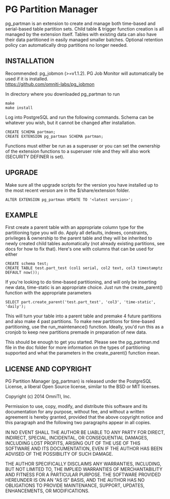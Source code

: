 PG Partition Manager
====================

pg_partman is an extension to create and manage both time-based and serial-based table partition sets. Child table & trigger function creation is all managed by the extension itself. Tables with existing data can also have their data partitioned in easily managed smaller batches. Optional retention policy can automatically drop partitions no longer needed.

INSTALLATION
------------
Recommended: pg_jobmon (>=v1.1.2). PG Job Monitor will automatically be used if it is installed.  
https://github.com/omniti-labs/pg_jobmon

In directory where you downloaded pg_partman to run

    make
    make install

Log into PostgreSQL and run the following commands. Schema can be whatever you wish, but it cannot be changed after installation.

    CREATE SCHEMA partman;
    CREATE EXTENSION pg_partman SCHEMA partman;

Functions must either be run as a superuser or you can set the ownership of the extension functions to a superuser role and they will also work (SECURITY DEFINER is set).

UPGRADE
-------

Make sure all the upgrade scripts for the version you have installed up to the most recent version are in the $/share/extension folder. 

    ALTER EXTENSION pg_partman UPDATE TO '<latest version>';

EXAMPLE
-------

First create a parent table with an appropriate column type for the partitioning type you will do. Apply all defaults, indexes, constraints, privileges & ownership to the parent table and they will be inherited to newly created child tables automatically (not already existing partitions, see docs for how to fix that). Here's one with columns that can be used for either

    CREATE schema test;
    CREATE TABLE test.part_test (col1 serial, col2 text, col3 timestamptz DEFAULT now());

If you're looking to do time-based partitioning, and will only be inserting new data, time-static is an appropriate choice. Just run the create_parent() function with the appropriate parameters

    SELECT part.create_parent('test.part_test', 'col3', 'time-static', 'daily');

This will turn your table into a parent table and premake 4 future partitions and also make 4 past partitions. To make new partitions for time-based partitioning, use the run_maintenance() function. Ideally, you'd run this as a cronjob to keep new partitions premade in preparation of new data.

This should be enough to get you started. Please see the pg_partman.md file in the doc folder for more information on the types of partitioning supported and what the parameters in the create_parent() function mean. 

LICENSE AND COPYRIGHT
---------------------

PG Partition Manager (pg_partman) is released under the PostgreSQL License, a liberal Open Source license, similar to the BSD or MIT licenses.

Copyright (c) 2014 OmniTI, Inc.

Permission to use, copy, modify, and distribute this software and its documentation for any purpose, without fee, and without a written agreement is hereby granted, provided that the above copyright notice and this paragraph and the following two paragraphs appear in all copies.

IN NO EVENT SHALL THE AUTHOR BE LIABLE TO ANY PARTY FOR DIRECT, INDIRECT, SPECIAL, INCIDENTAL, OR CONSEQUENTIAL DAMAGES, INCLUDING LOST PROFITS, ARISING OUT OF THE USE OF THIS SOFTWARE AND ITS DOCUMENTATION, EVEN IF THE AUTHOR HAS BEEN ADVISED OF THE POSSIBILITY OF SUCH DAMAGE.

THE AUTHOR SPECIFICALLY DISCLAIMS ANY WARRANTIES, INCLUDING, BUT NOT LIMITED TO, THE IMPLIED WARRANTIES OF MERCHANTABILITY AND FITNESS FOR A PARTICULAR PURPOSE. THE SOFTWARE PROVIDED HEREUNDER IS ON AN "AS IS" BASIS, AND THE AUTHOR HAS NO OBLIGATIONS TO PROVIDE MAINTENANCE, SUPPORT, UPDATES, ENHANCEMENTS, OR MODIFICATIONS.

